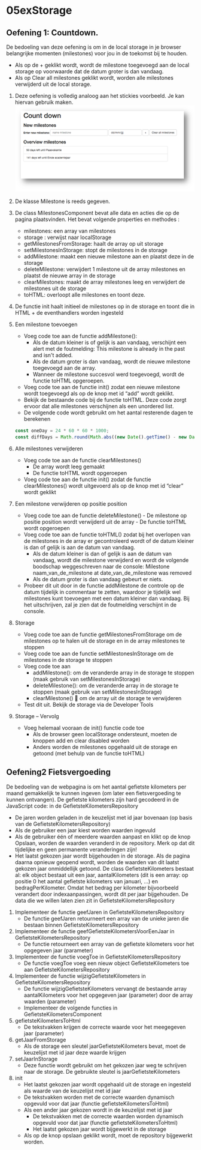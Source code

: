 # 05exStorage
## Oefening 1:  Countdown.


De bedoeling van deze oefening is om in de local storage in je browser belangrijke momenten (milestones) voor jou in de toekomst bij te houden. 
- Als op de + geklikt wordt, wordt de milestone toegevoegd aan de local storage op voorwaarde dat de datum groter is dan vandaag.
- Als op Clear all milestones geklikt wordt, worden alle milestones verwijderd uit de local storage.
1. Deze oefening is volledig analoog aan het stickies voorbeeld. Je kan hiervan gebruik maken.
![countdown1.png](/docs/countdown1.png 'Voorbeeld')
1. De klasse Milestone is reeds gegeven.
1. De class MilestonesComponent bevat alle data en acties die op de pagina plaatsvinden. Het bevat volgende properties en methodes : 
	- milestones: een array van milestones
	- storage : verwijst naar localStorage
	- getMilestonesFromStorage: haalt de array op uit storage
	- setMilestonesInStorage: stopt de milestones in de storage
	- addMilestone: maakt een nieuwe milestone aan en plaatst deze in de storage
	- deleteMilestone: verwijdert 1 milestone uit de array milestones en plaatst de nieuwe array in de storage
	- clearMilestones: maakt de array milestones leeg en verwijdert de milestones uit de storage
	- toHTML: overloopt alle milestones en toont deze.
1. De functie init haalt initieel de milestones op in de storage en toont die in HTML + de eventhandlers worden ingesteld
1. Een milestone toevoegen
	- Voeg code toe aan de functie addMilestone(): 
		- Als de datum kleiner is of gelijk is aan vandaag, verschijnt een alert met de foutmelding: This milestone is already in the past and isn't added.
  		- Als de datum groter is dan vandaag, wordt de nieuwe milestone toegevoegd aan de array.
		- Wanneer de milestone succesvol werd toegevoegd, wordt de functie toHTML opgeroepen.
	- Voeg code toe aan de functie init() zodat een nieuwe milestone wordt toegevoegd als op de knop met id “add” wordt geklikt.
	- Bekijk de bestaande code bij de functie toHTML. Deze code zorgt ervoor dat alle milestones verschijnen als een unordered list.
	- De volgende code wordt gebruikt om het aantal resterende dagen te berekenen
	```javascript
	const oneDay = 24 * 60 * 60 * 1000;
	const diffDays = Math.round(Math.abs((new Date().getTime() - new Date(cursor.value.date).getTime()) / (oneDay)));
	```
1. Alle milestones verwijderen
	- Voeg code toe aan de functie clearMilestones()
  		- De array wordt leeg gemaakt
  		- De functie toHTML wordt opgeroepen 
	- Voeg code toe aan de functie init() zodat de functie clearMilestones() wordt uitgevoerd als op de knop met id “clear” wordt geklikt
1. Een milestone verwijderen op positie position
	- Voeg code toe aan de functie deleteMilestone() 
    		- De milestone op positie position wordt verwijderd uit de array
    		- De functie toHTML wordt opgeroepen
	- Voeg code toe aan de functie toHTML() zodat bij het overlopen van de milestones in de array er gecontroleerd  wordt of de datum kleiner is dan of gelijk is aan de datum van vandaag. 
		- Als de datum kleiner is dan of gelijk is aan de datum van vandaag, wordt die milestone verwijderd en wordt de volgende boodschap weggeschreven naar de console: Milestone naam_van_de_milestone at date_van_de_milestone was removed
		- Als de datum groter is dan vandaag gebeurt er niets.
	- Probeer dit uit door in de functie addMilestone de controle op de datum tijdelijk in commentaar te zetten, waardoor je tijdelijk wel milestones kunt toevoegen met een datum kleiner dan vandaag. Bij het uitschrijven, zal je zien dat de foutmelding verschijnt in de console.
1. Storage
	- Voeg code toe aan de functie getMilestonesFromStorage om de milestones op te halen uit de storage en in de array milestones te stoppen
	- Voeg code toe aan de functie setMilestonesInStorage om de milestones in de storage te stoppen
	- Voeg code toe aan
		- addMilestone(): om de veranderde array in de storage te stoppen (maak gebruik van setMilestonesInStorage)
		- deleteMilestone(): om de veranderde array in de storage te stoppen (maak gebruik van setMilestonesInStorage)
		- clearMilestone()  om de array uit de storage te verwijderen
	- Test dit uit. Bekijk de storage via de Developer Tools

1. Storage – Vervolg
	- Voeg helemaal vooraan de init() functie code toe
		- Als de browser geen localStorage ondersteunt, moeten de knoppen add en clear disabled worden
		- Anders worden de milestones opgehaald uit de storage en getoond (met behulp van de functie toHTML)
    
    
## Oefening2 Fietsvergoeding 

De bedoeling van de webpagina is om het aantal gefietste kilometers per maand gemakkelijk te kunnen ingeven (om later een fietsvergoeding te kunnen ontvangen).
De gefietste kilometers zijn hard gecodeerd in de JavaScript code: in de GefietsteKilometersRepository
- De jaren worden geladen in de keuzelijst met id jaar bovenaan (op basis van de GefietsteKilometersRepository)
- Als de gebruiker een jaar kiest worden waarden ingevuld
- Als de gebruiker één of meerdere waarden aanpast en klikt op de knop Opslaan, worden de waarden veranderd in de repository. Merk op dat dit tijdelijke en geen permanente veranderingen zijn!
- Het laatst gekozen jaar wordt bijgehouden in de storage. Als de pagina daarna opnieuw geopend wordt, worden de waarden van dit laatst gekozen jaar onmiddellijk getoond. 
De class GefietsteKilometers bestaat al: elk object bestaat uit een jaar, aantalKilometers (dit is een array: op positie 0 het aantal gefietste kilometers van januari, …) en bedragPerKilometer. Omdat het bedrag per kilometer bijvoorbeeld verandert door indexaanpassingen, wordt dit per jaar bijgehouden.
De data die we willen laten zien zit in GefietsteKilometersRepository
1. Implementeer de functie geefJaren in GefietsteKilometersRepository
	- De functie geefJaren retourneert een array van de unieke jaren die bestaan binnen GefietsteKilometersRepository
1. Implementeer de functie geefGefietsteKilometersVoorEenJaar in GefietsteKilometersRepository
	- De functie retourneert een array van de gefietste kilometers voor het opgegeven jaar (parameter)
1. Implementeer de functie voegToe in GefietsteKilometersRepository
	- De functie voegToe voeg een nieuw object GefietsteKilometers toe aan GefietsteKilometersRepository
1. Implementeer de functie wijzigGefietsteKilometers in GefietsteKilometersRepository
	- De functie wijzigGefietsteKilometers vervangt de bestaande array aantalKilometers voor het opgegeven jaar (parameter) door de array waarden (parameter)
	- Implementeer de volgende functies in GefietsteKilometersComponent
1. gefietsteKilometersToHtml 
	- De tekstvakken krijgen de correcte waarde voor het meegegeven jaar (parameter)
1. getJaarFromStorage 
	- Als de storage een sleutel jaarGefietsteKilometers bevat, moet de keuzelijst met id jaar deze waarde krijgen 
1. setJaarInStorage 
	- Deze functie wordt gebruikt om het gekozen jaar weg te schrijven naar de storage. De gebruikte sleutel is jaarGefietsteKilometers
1. init
	- Het laatst gekozen jaar wordt opgehaald uit de storage en ingesteld als waarde van de keuzelijst met id jaar
	- De tekstvakken worden met de correcte waarden dynamisch opgevuld voor dat jaar (functie gefietsteKilometersToHtml)
	- Als een ander jaar gekozen wordt in de keuzelijst met id jaar
		- De tekstvakken met de correcte waarden worden dynamisch opgevuld voor dat jaar (functie gefietsteKilometersToHtml)
		- Het laatst gekozen jaar wordt bijgewerkt in de storage
	- Als op de knop opslaan geklikt wordt, moet de repository bijgewerkt worden.


